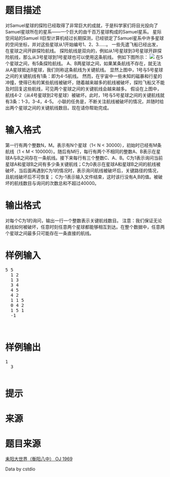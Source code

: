 

# 题目描述


<div class="content">
对Samuel星球的探险已经取得了非常巨大的成就，于是科学家们将目光投向了Samuel星球所在的星系——一个巨大的由千百万星球构成的Samuel星系。  星际空间站的Samuel II巨型计算机经过长期探测，已经锁定了Samuel星系中许多星球的空间坐标，并对这些星球从1开始编号1、2、3……。  一些先遣飞船已经出发，在星球之间开辟探险航线。  探险航线是双向的，例如从1号星球到3号星球开辟探险航线，那么从3号星球到1号星球也可以使用这条航线。  例如下图所示： <img border="0" src="http://www.lydsy.com/JudgeOnline/images/1969.jpg"/> 在5个星球之间，有5条探险航线。  A、B两星球之间，如果某条航线不存在，就无法从A星球抵达B星球，我们则称这条航线为关键航线。  显然上图中，1号与5号星球之间的关键航线有1条：即为4-5航线。  然而，在宇宙中一些未知的磁暴和行星的冲撞，使得已有的某些航线被破坏，随着越来越多的航线被破坏，探险飞船又不能及时回复这些航线，可见两个星球之间的关键航线会越来越多。  假设在上图中，航线4-2（从4号星球到2号星球）被破坏。此时，1号与5号星球之间的关键航线就有3条：1-3，3-4，4-5。  小联的任务是，不断关注航线被破坏的情况，并随时给出两个星球之间的关键航线数目。现在请你帮助完成。
</div>

# 输入格式


<div class="content">
第一行有两个整数N，M。表示有N个星球（1&lt; N &lt; 30000），初始时已经有M条航线（1 &lt; M &lt; 100000）。随后有M行，每行有两个不相同的整数A、B表示在星球A与B之间存在一条航线。接下来每行有三个整数C、A、B。C为1表示询问当前星球A和星球B之间有多少条关键航线；C为0表示在星球A和星球B之间的航线被破坏，当后面再遇到C为1的情况时，表示询问航线被破坏后，关键路径的情况，且航线破坏后不可恢复； C为-1表示输入文件结束，这时该行没有A,B的值。被破坏的航线数目与询问的次数总和不超过40000。
</div>

# 输出格式


<div class="content">
对每个C为1的询问，输出一行一个整数表示关键航线数目。    注意：我们保证无论航线如何被破坏，任意时刻任意两个星球都能够相互到达。在整个数据中，任意两个星球之间最多只可能存在一条直接的航线。
</div>

# 样例输入


<pre>5 5
  1 2
  1 3
  3 4
  4 5
  4 2
  1 1 5
  0 4 2
  1 5 1
  -1
  
  </pre>

# 样例输出


<pre>1
  3
  </pre>

# 提示



# 来源



# 题目来源


<p>
<a href="http://www.lydsy.com/JudgeOnline/problem.php?id=1969">耒阳大世界（衡阳八中） OJ 1969</a> 
</p>
<p>
Data by cstdio
</p>
